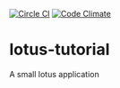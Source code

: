 [![Circle CI](https://circleci.com/gh/siliconstraits/lotus-tutorial.svg?style=svg)](https://circleci.com/gh/siliconstraits/lotus-tutorial) [![Code Climate](https://codeclimate.com/repos/55a08cf26956802f090025e8/badges/8cd91262a52a9bea1443/gpa.svg)](https://codeclimate.com/repos/55a08cf26956802f090025e8/feed)
# lotus-tutorial
A small lotus application
